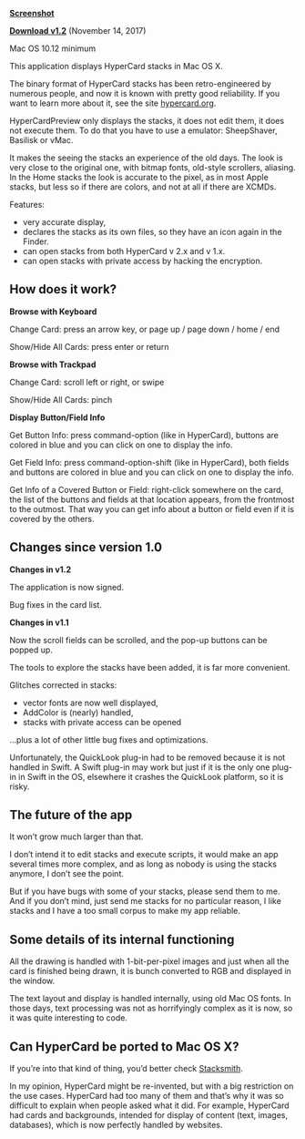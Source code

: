 **[Screenshot](http://pierrelorenzi.fr/HyperCardPreview.png)**

**[Download v1.2](https://github.com/PierreLorenzi/HyperCardPreview/releases/download/1.2.0/HyperCardPreview.app.zip)** (November 14, 2017)

Mac OS 10.12 minimum

This application displays HyperCard stacks in Mac OS X.

The binary format of HyperCard stacks has been retro-engineered by numerous people, and now it is known with pretty good reliability. If you want to learn more about it, see the site [hypercard.org](http://hypercard.org).

HyperCardPreview only displays the stacks, it does not edit them, it does not execute them. To do that you have to use a emulator: SheepShaver, Basilisk or vMac.

It makes the seeing the stacks an experience of the old days. The look is very close to the original one, with bitmap fonts, old-style scrollers, aliasing. In the Home stacks the look is accurate to the pixel, as in most Apple stacks, but less so if there are colors, and not at all if there are XCMDs.

Features:
- very accurate display,
- declares the stacks as its own files, so they have an icon again in the Finder.
- can open stacks from both HyperCard v 2.x and v 1.x.
- can open stacks with private access by hacking the encryption.


## How does it work?

**Browse with Keyboard**

Change Card: press an arrow key, or page up / page down / home / end

Show/Hide All Cards: press enter or return

**Browse with Trackpad**

Change Card: scroll left or right, or swipe

Show/Hide All Cards: pinch

**Display Button/Field Info**

Get Button Info: press command-option (like in HyperCard), buttons are colored in blue and you can click on one to display the info.

Get Field Info: press command-option-shift (like in HyperCard), both fields and buttons are colored in blue and you can click on one to display the info.

Get Info of a Covered Button or Field: right-click somewhere on the card, the list of the buttons and fields at that location appears, from the frontmost to the outmost. That way you can get info about a button or field even if it is covered by the others. 


## Changes since version 1.0

**Changes in v1.2**

The application is now signed.

Bug fixes in the card list.

**Changes in v1.1**

Now the scroll fields can be scrolled, and the pop-up buttons can be popped up.

The tools to explore the stacks have been added, it is far more convenient.

Glitches corrected in stacks:
- vector fonts are now well displayed,
- AddColor is (nearly) handled,
- stacks with private access can be opened

…plus a lot of other little bug fixes and optimizations.

Unfortunately, the QuickLook plug-in had to be removed because it is not handled in Swift. A Swift plug-in may work but just if it is the only one plug-in in Swift in the OS, elsewhere it crashes the QuickLook platform, so it is risky.


## The future of the app

It won’t grow much larger than that.

I don’t intend it to edit stacks and execute scripts, it would make an app several times more complex, and as long as nobody is using the stacks anymore, I don’t see the point.

But if you have bugs with some of your stacks, please send them to me. And if you don’t mind, just send me stacks for no particular reason, I like stacks and I have a too small corpus to make my app reliable.


## Some details of its internal functioning

All the drawing is handled with 1-bit-per-pixel images and just when all the card is finished being drawn, it is bunch converted to RGB and displayed in the window.

The text layout and display is handled internally, using old Mac OS fonts. In those days, text processing was not as horrifyingly complex as it is now, so it was quite interesting to code.


## Can HyperCard be ported to Mac OS X?

If you’re into that kind of thing, you’d better check [Stacksmith](https://github.com/uliwitness/Stacksmith).

In my opinion, HyperCard might be re-invented, but with a big restriction on the use cases. HyperCard had too many of them and that’s why it was so difficult to explain when people asked what it did. For example, HyperCard had cards and backgrounds, intended for display of content (text, images, databases), which is now perfectly handled by websites.

